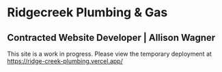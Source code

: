 # Ridgecreek Plumbing & Gas

## Contracted Website Developer | Allison Wagner

This site is a work in progress. Please view the temporary deployment at https://ridge-creek-plumbing.vercel.app/
